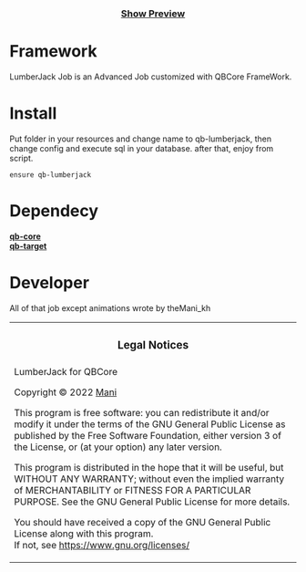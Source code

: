 <div align='center'><h3><a href='https://youtu.be/yDLRWpq2FF8'>Show Preview</a></h3></div>


# Framework

LumberJack Job is an Advanced Job customized with QBCore FrameWork.

# Install

Put folder in your resources and change name to qb-lumberjack, then change config and execute sql in your database. after that, enjoy from script.
```
ensure qb-lumberjack
```

# Dependecy
**[qb-core](https://github.com/qbcore-framework/qb-core)**
<br>
**[qb-target](https://github.com/qbcore-framework/qb-target)**

# Developer

All of that job except animations wrote by theMani_kh


<table><tr><td><h3 align='center'>Legal Notices</h2></tr></td>
<tr><td>
LumberJack for QBCore 

Copyright © 2022  [Mani](https://github.com/theMani-kh)


This program is free software: you can redistribute it and/or modify
it under the terms of the GNU General Public License as published by
the Free Software Foundation, either version 3 of the License, or
(at your option) any later version.  


This program is distributed in the hope that it will be useful,
but WITHOUT ANY WARRANTY; without even the implied warranty of
MERCHANTABILITY or FITNESS FOR A PARTICULAR PURPOSE.  See the
GNU General Public License for more details.  


You should have received a copy of the GNU General Public License
along with this program.  
If not, see <https://www.gnu.org/licenses/>
</td></tr></table>

